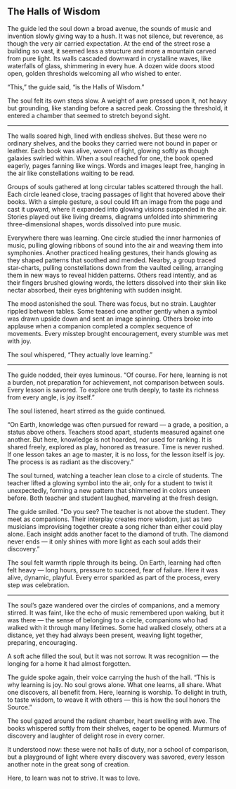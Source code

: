 ## The Halls of Wisdom

The guide led the soul down a broad avenue, the sounds of music and invention slowly giving way to a hush. It was not silence, but reverence, as though the very air carried expectation. At the end of the street rose a building so vast, it seemed less a structure and more a mountain carved from pure light. Its walls cascaded downward in crystalline waves, like waterfalls of glass, shimmering in every hue. A dozen wide doors stood open, golden thresholds welcoming all who wished to enter.

“This,” the guide said, “is the Halls of Wisdom.”

The soul felt its own steps slow. A weight of awe pressed upon it, not heavy but grounding, like standing before a sacred peak. Crossing the threshold, it entered a chamber that seemed to stretch beyond sight.

---

The walls soared high, lined with endless shelves. But these were no ordinary shelves, and the books they carried were not bound in paper or leather. Each book was alive, woven of light, glowing softly as though galaxies swirled within. When a soul reached for one, the book opened eagerly, pages fanning like wings. Words and images leapt free, hanging in the air like constellations waiting to be read.

Groups of souls gathered at long circular tables scattered through the hall. Each circle leaned close, tracing passages of light that hovered above their books. With a simple gesture, a soul could lift an image from the page and cast it upward, where it expanded into glowing visions suspended in the air. Stories played out like living dreams, diagrams unfolded into shimmering three-dimensional shapes, words dissolved into pure music.

Everywhere there was learning. One circle studied the inner harmonies of music, pulling glowing ribbons of sound into the air and weaving them into symphonies. Another practiced healing gestures, their hands glowing as they shaped patterns that soothed and mended. Nearby, a group traced star-charts, pulling constellations down from the vaulted ceiling, arranging them in new ways to reveal hidden patterns. Others read intently, and as their fingers brushed glowing words, the letters dissolved into their skin like nectar absorbed, their eyes brightening with sudden insight.

The mood astonished the soul. There was focus, but no strain. Laughter rippled between tables. Some teased one another gently when a symbol was drawn upside down and sent an image spinning. Others broke into applause when a companion completed a complex sequence of movements. Every misstep brought encouragement, every stumble was met with joy.

The soul whispered, “They actually love learning.”

---

The guide nodded, their eyes luminous. “Of course. For here, learning is not a burden, not preparation for achievement, not comparison between souls. Every lesson is savored. To explore one truth deeply, to taste its richness from every angle, is joy itself.”

The soul listened, heart stirred as the guide continued.

“On Earth, knowledge was often pursued for reward — a grade, a position, a status above others. Teachers stood apart, students measured against one another. But here, knowledge is not hoarded, nor used for ranking. It is shared freely, explored as play, honored as treasure. Time is never rushed. If one lesson takes an age to master, it is no loss, for the lesson itself is joy. The process is as radiant as the discovery.”

The soul turned, watching a teacher lean close to a circle of students. The teacher lifted a glowing symbol into the air, only for a student to twist it unexpectedly, forming a new pattern that shimmered in colors unseen before. Both teacher and student laughed, marveling at the fresh design.

The guide smiled. “Do you see? The teacher is not above the student. They meet as companions. Their interplay creates more wisdom, just as two musicians improvising together create a song richer than either could play alone. Each insight adds another facet to the diamond of truth. The diamond never ends — it only shines with more light as each soul adds their discovery.”

The soul felt warmth ripple through its being. On Earth, learning had often felt heavy — long hours, pressure to succeed, fear of failure. Here it was alive, dynamic, playful. Every error sparkled as part of the process, every step was celebration.

---

The soul’s gaze wandered over the circles of companions, and a memory stirred. It was faint, like the echo of music remembered upon waking, but it was there — the sense of belonging to a circle, companions who had walked with it through many lifetimes. Some had walked closely, others at a distance, yet they had always been present, weaving light together, preparing, encouraging.

A soft ache filled the soul, but it was not sorrow. It was recognition — the longing for a home it had almost forgotten.

The guide spoke again, their voice carrying the hush of the hall. “This is why learning is joy. No soul grows alone. What one learns, all share. What one discovers, all benefit from. Here, learning is worship. To delight in truth, to taste wisdom, to weave it with others — this is how the soul honors the Source.”

The soul gazed around the radiant chamber, heart swelling with awe. The books whispered softly from their shelves, eager to be opened. Murmurs of discovery and laughter of delight rose in every corner.

It understood now: these were not halls of duty, nor a school of comparison, but a playground of light where every discovery was savored, every lesson another note in the great song of creation.

Here, to learn was not to strive. It was to love.
